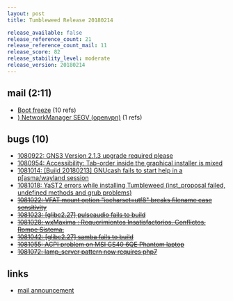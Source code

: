 ```yaml
---
layout: post
title: Tumbleweed Release 20180214

release_available: false
release_reference_count: 21
release_reference_count_mail: 11
release_score: 82
release_stability_level: moderate
release_version: 20180214
---
```


## mail (2:11)

- [Boot freeze](https://lists.opensuse.org/opensuse-factory/2018-02/msg00590.html) (10 refs)
- [) NetworkManager SEGV (openvpn)](https://lists.opensuse.org/opensuse-factory/2018-02/msg01160.html) (1 refs)

## bugs (10)

<!--more-->

- [1080922: GNS3 Version 2.1.3 upgrade required please](https://bugzilla.opensuse.org/show_bug.cgi?id=1080922)
- [1080954: Accessibility: Tab-order inside the graphical installer is mixed](https://bugzilla.opensuse.org/show_bug.cgi?id=1080954)
- [1081014: \[Build 20180213\] GNUcash fails to start help in a p\[asma/wayland session](https://bugzilla.opensuse.org/show_bug.cgi?id=1081014)
- [1081018: YaST2 errors while installing Tumbleweed (inst_proposal failed, undefined methods and grub problems)](https://bugzilla.opensuse.org/show_bug.cgi?id=1081018)
- ~~[1081022: VFAT mount option "iocharset=utf8" breaks filename case sensitivity](https://bugzilla.opensuse.org/show_bug.cgi?id=1081022)~~
- ~~[1081023: \[glibc2.27\] pulseaudio fails to build](https://bugzilla.opensuse.org/show_bug.cgi?id=1081023)~~
- ~~[1081028: wxMaxima : Requerimientos Insatisfactorios. Conflictos. Rompe Sistema.](https://bugzilla.opensuse.org/show_bug.cgi?id=1081028)~~
- ~~[1081042: \[glibc2.27\] samba fails to build](https://bugzilla.opensuse.org/show_bug.cgi?id=1081042)~~
- ~~[1081055: ACPI problem on MSI GS40 6QE Phantom laptop](https://bugzilla.opensuse.org/show_bug.cgi?id=1081055)~~
- ~~[1081072: lamp_server pattern now requires php7](https://bugzilla.opensuse.org/show_bug.cgi?id=1081072)~~



## links

- [mail announcement](https://lists.opensuse.org/opensuse-factory/2018-02/msg00564.html)
